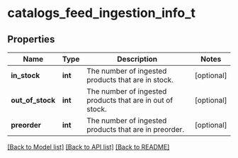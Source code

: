 # catalogs_feed_ingestion_info_t

## Properties
Name | Type | Description | Notes
------------ | ------------- | ------------- | -------------
**in_stock** | **int** | The number of ingested products that are in stock. | [optional] 
**out_of_stock** | **int** | The number of ingested products that are in out of stock. | [optional] 
**preorder** | **int** | The number of ingested products that are in preorder. | [optional] 

[[Back to Model list]](../README.md#documentation-for-models) [[Back to API list]](../README.md#documentation-for-api-endpoints) [[Back to README]](../README.md)


